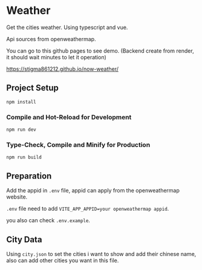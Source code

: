 # Weather

Get the cities weather. Using typescript and vue.

Api sources from openweathermap.

You can go to this github pages to see demo. (Backend create from render, it should wait minutes to let it operation)

https://stigma861212.github.io/now-weather/

## Project Setup

```
npm install
```

### Compile and Hot-Reload for Development

```
npm run dev
```

### Type-Check, Compile and Minify for Production

```
npm run build
```

## Preparation

Add the appid in ```.env``` file, appid can apply from the openweathermap website.

```.env``` file need to add ```VITE_APP_APPID=your openweathermap appid```.

you also can check ```.env.example```.

## City Data

Using ```city.json``` to set the cities i want to show and add their chinese name, also can add other cities you want in this file.